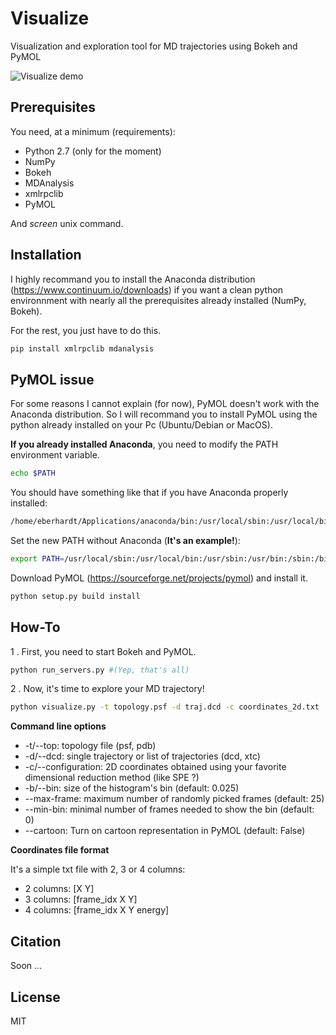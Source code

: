 # Visualize
Visualization and exploration tool for MD trajectories using Bokeh and PyMOL

![Visualize demo](http://i.imgur.com/8te1x4J.gif)

## Prerequisites

You need, at a minimum (requirements):

* Python 2.7 (only for the moment)
* NumPy
* Bokeh
* MDAnalysis
* xmlrpclib
* PyMOL

And *screen* unix command.

## Installation

I highly recommand you to install the Anaconda distribution (https://www.continuum.io/downloads) if you want a clean python environnment with nearly all the prerequisites already installed (NumPy, Bokeh).

For the rest, you just have to do this.
```bash
pip install xmlrpclib mdanalysis
```

## PyMOL issue

For some reasons I cannot explain (for now), PyMOL doesn't work with the Anaconda distribution. So I will recommand you to install PyMOL using the python already installed on your Pc (Ubuntu/Debian or MacOS).

**If you already installed Anaconda**, you need to modify the PATH environment variable.

```bash
echo $PATH
```

You should have something like that if you have Anaconda properly installed:
```bash
/home/eberhardt/Applications/anaconda/bin:/usr/local/sbin:/usr/local/bin:/usr/sbin:/usr/bin:/sbin:/bin:/usr/games:/usr/local/games
```

Set the new PATH without Anaconda (**It's an example!**):
```bash
export PATH=/usr/local/sbin:/usr/local/bin:/usr/sbin:/usr/bin:/sbin:/bin:/usr/games:/usr/local/games
```

Download PyMOL (https://sourceforge.net/projects/pymol) and install it.

```bash
python setup.py build install
```

## How-To

1 . First, you need to start Bokeh and PyMOL.
```bash
python run_servers.py #(Yep, that's all)
```

2 . Now, it's time to explore your MD trajectory!
```bash
python visualize.py -t topology.psf -d traj.dcd -c coordinates_2d.txt
``` 

**Command line options**
* -t/--top: topology file (psf, pdb)
* -d/--dcd: single trajectory or list of trajectories (dcd, xtc)
* -c/--configuration: 2D coordinates obtained using your favorite dimensional reduction method (like SPE ?)
* -b/--bin: size of the histogram's bin (default: 0.025)
* --max-frame: maximum number of randomly picked frames (default: 25)
* --min-bin: minimal number of frames needed to show the bin (default: 0)
* --cartoon: Turn on cartoon representation in PyMOL (default: False)

**Coordinates file format**

It's a simple txt file with 2, 3 or 4 columns:
 * 2 columns: [X Y]
 * 3 columns: [frame_idx X Y]
 * 4 columns: [frame_idx X Y energy]

## Citation
Soon ...

## License
MIT
